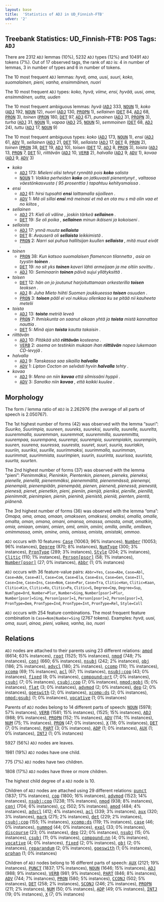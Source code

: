 ```yaml
---
layout: base
title:  'Statistics of ADJ in UD_Finnish-FTB'
udver: '2'
---
```


## Treebank Statistics: UD_Finnish-FTB: POS Tags: `ADJ`

There are 2312 `ADJ` lemmas (10%), 5232 `ADJ` types (12%) and 10491 `ADJ` tokens (7%).
Out of 17 observed tags, the rank of `ADJ` is: 4 in number of lemmas, 3 in number of types and 6 in number of tokens.

The 10 most frequent `ADJ` lemmas: <em>hyvä, oma, uusi, suuri, koko, suomalainen, pieni, vanha, ensimmäinen, nuori</em>

The 10 most frequent `ADJ` types:  <em>koko, hyvä, viime, ensi, hyvää, uusi, oma, ensimmäinen, uutta, uuden</em>

The 10 most frequent ambiguous lemmas: <em>hyvä</em> (<tt><a href="fi_ftb-pos-ADJ.html">ADJ</a></tt> 333, <tt><a href="fi_ftb-pos-NOUN.html">NOUN</a></tt> 1), <em>koko</em> (<tt><a href="fi_ftb-pos-ADJ.html">ADJ</a></tt> 192, <tt><a href="fi_ftb-pos-NOUN.html">NOUN</a></tt> 12), <em>nuori</em> (<tt><a href="fi_ftb-pos-ADJ.html">ADJ</a></tt> 130, <tt><a href="fi_ftb-pos-PROPN.html">PROPN</a></tt> 1), <em>sellainen</em> (<tt><a href="fi_ftb-pos-DET.html">DET</a></tt> 84, <tt><a href="fi_ftb-pos-ADJ.html">ADJ</a></tt> 68, <tt><a href="fi_ftb-pos-PRON.html">PRON</a></tt> 3), <em>toinen</em> (<tt><a href="fi_ftb-pos-PRON.html">PRON</a></tt> 180, <tt><a href="fi_ftb-pos-DET.html">DET</a></tt> 97, <tt><a href="fi_ftb-pos-ADJ.html">ADJ</a></tt> 67), <em>punainen</em> (<tt><a href="fi_ftb-pos-ADJ.html">ADJ</a></tt> 31, <tt><a href="fi_ftb-pos-PROPN.html">PROPN</a></tt> 3), <em>turha</em> (<tt><a href="fi_ftb-pos-ADJ.html">ADJ</a></tt> 31, <tt><a href="fi_ftb-pos-NOUN.html">NOUN</a></tt> 1), <em>vapaa</em> (<tt><a href="fi_ftb-pos-ADJ.html">ADJ</a></tt> 25, <tt><a href="fi_ftb-pos-NOUN.html">NOUN</a></tt> 5), <em>semmoinen</em> (<tt><a href="fi_ftb-pos-DET.html">DET</a></tt> 68, <tt><a href="fi_ftb-pos-ADJ.html">ADJ</a></tt> 24), <em>tuttu</em> (<tt><a href="fi_ftb-pos-ADJ.html">ADJ</a></tt> 17, <tt><a href="fi_ftb-pos-NOUN.html">NOUN</a></tt> 9)

The 10 most frequent ambiguous types:  <em>koko</em> (<tt><a href="fi_ftb-pos-ADJ.html">ADJ</a></tt> 173, <tt><a href="fi_ftb-pos-NOUN.html">NOUN</a></tt> 1), <em>ensi</em> (<tt><a href="fi_ftb-pos-ADJ.html">ADJ</a></tt> 61, <tt><a href="fi_ftb-pos-ADV.html">ADV</a></tt> 1), <em>sellainen</em> (<tt><a href="fi_ftb-pos-ADJ.html">ADJ</a></tt> 21, <tt><a href="fi_ftb-pos-DET.html">DET</a></tt> 19), <em>sellaista</em> (<tt><a href="fi_ftb-pos-ADJ.html">ADJ</a></tt> 17, <tt><a href="fi_ftb-pos-DET.html">DET</a></tt> 8, <tt><a href="fi_ftb-pos-PRON.html">PRON</a></tt> 2), <em>toinen</em> (<tt><a href="fi_ftb-pos-PRON.html">PRON</a></tt> 38, <tt><a href="fi_ftb-pos-DET.html">DET</a></tt> 19, <tt><a href="fi_ftb-pos-ADJ.html">ADJ</a></tt> 10), <em>toisen</em> (<tt><a href="fi_ftb-pos-DET.html">DET</a></tt> 12, <tt><a href="fi_ftb-pos-ADJ.html">ADJ</a></tt> 8, <tt><a href="fi_ftb-pos-PRON.html">PRON</a></tt> 3), <em>toista</em> (<tt><a href="fi_ftb-pos-ADJ.html">ADJ</a></tt> 13, <tt><a href="fi_ftb-pos-PRON.html">PRON</a></tt> 7, <tt><a href="fi_ftb-pos-DET.html">DET</a></tt> 5), <em>riittävän</em> (<tt><a href="fi_ftb-pos-ADJ.html">ADJ</a></tt> 10, <tt><a href="fi_ftb-pos-VERB.html">VERB</a></tt> 2), <em>halvalla</em> (<tt><a href="fi_ftb-pos-ADJ.html">ADJ</a></tt> 9, <tt><a href="fi_ftb-pos-ADV.html">ADV</a></tt> 1), <em>kovaa</em> (<tt><a href="fi_ftb-pos-ADJ.html">ADJ</a></tt> 9, <tt><a href="fi_ftb-pos-ADV.html">ADV</a></tt> 3)


* <em>koko</em>
  * <tt><a href="fi_ftb-pos-ADJ.html">ADJ</a></tt> 173: <em>Mieleni olisi tehnyt rynnätä pois <b>koko</b> salista</em>
  * <tt><a href="fi_ftb-pos-NOUN.html">NOUN</a></tt> 1: <em>Vaikka perheiden <b>koko</b> on jatkuvasti pienentynyt , valtaosa väestönkasvusta ( 95 prosenttia ) tapahtuu kehitysmaissa .</em>
* <em>ensi</em>
  * <tt><a href="fi_ftb-pos-ADJ.html">ADJ</a></tt> 61: <em>hirsi tupsahti <b>ensi</b> laittamalla sijoilleen .</em>
  * <tt><a href="fi_ftb-pos-ADV.html">ADV</a></tt> 1: <em>Mä oli sillai <b>ensi</b> mä meinasi et mä en ota mu s mä olin vaa et no kiitos ,</em>
* <em>sellainen</em>
  * <tt><a href="fi_ftb-pos-ADJ.html">ADJ</a></tt> 21: <em>Kieli oli väline , joskin tärkeä <b>sellainen</b> .</em>
  * <tt><a href="fi_ftb-pos-DET.html">DET</a></tt> 19: <em>Se oli poika , <b>sellainen</b> minun ikäiseni ja kokoiseni .</em>
* <em>sellaista</em>
  * <tt><a href="fi_ftb-pos-ADJ.html">ADJ</a></tt> 17: <em>ynnä muuta <b>sellaista</b></em>
  * <tt><a href="fi_ftb-pos-DET.html">DET</a></tt> 8: <em>Avauserä oli <b>sellaista</b> leikkimistä .</em>
  * <tt><a href="fi_ftb-pos-PRON.html">PRON</a></tt> 2: <em>Narri sai puhua hallitsijan kuullen <b>sellaista</b> , mitä muut eivät .</em>
* <em>toinen</em>
  * <tt><a href="fi_ftb-pos-PRON.html">PRON</a></tt> 38: <em>Kun katsoo suomalaisen flamencon tilannetta , asia on tyystin <b>toinen</b> .</em>
  * <tt><a href="fi_ftb-pos-DET.html">DET</a></tt> 19: <em>no sit yks <b>toinen</b> kaveri lähti armeijaan ja me oltiin sovittu .</em>
  * <tt><a href="fi_ftb-pos-ADJ.html">ADJ</a></tt> 10: <em>Seminaarin <b>toinen</b> päivä sujui yllätyksittä .</em>
* <em>toisen</em>
  * <tt><a href="fi_ftb-pos-DET.html">DET</a></tt> 12: <em>hän on jo joutunut harjoituttamaan orkesterilla <b>toisen</b> teoksen .</em>
  * <tt><a href="fi_ftb-pos-ADJ.html">ADJ</a></tt> 8: <em>Juha Mieto hiihti Suomen joukkueessa <b>toisen</b> osuuden .</em>
  * <tt><a href="fi_ftb-pos-PRON.html">PRON</a></tt> 3: <em><b>toisen</b> pääl ei voi nukkuu ollenkaa ku se pitää nii kauheeta metelii</em>
* <em>toista</em>
  * <tt><a href="fi_ftb-pos-ADJ.html">ADJ</a></tt> 13: <em><b>toista</b> metriä leveä</em>
  * <tt><a href="fi_ftb-pos-PRON.html">PRON</a></tt> 7: <em>Ihmiskunta on saanut aikaan yhtä ja <b>toista</b> mistä kannattaa nauttia .</em>
  * <tt><a href="fi_ftb-pos-DET.html">DET</a></tt> 5: <em>Minä ajan <b>toista</b> kautta takaisin .</em>
* <em>riittävän</em>
  * <tt><a href="fi_ftb-pos-ADJ.html">ADJ</a></tt> 10: <em>Pitäkää sitä <b>riittävän</b> kosteana .</em>
  * <tt><a href="fi_ftb-pos-VERB.html">VERB</a></tt> 2: <em>asema on testinkin mukaan ihan <b>riittävän</b> nopea lukemaan CD-levyjä .</em>
* <em>halvalla</em>
  * <tt><a href="fi_ftb-pos-ADJ.html">ADJ</a></tt> 9: <em>Tanskassa saa sikailla <b>halvalla</b></em>
  * <tt><a href="fi_ftb-pos-ADV.html">ADV</a></tt> 1: <em>Lipton Cocton on selvästi hyvin <b>halvalla</b> tehty .</em>
* <em>kovaa</em>
  * <tt><a href="fi_ftb-pos-ADJ.html">ADJ</a></tt> 9: <em>Meno on niin <b>kovaa</b> että silmissäni hyppii .</em>
  * <tt><a href="fi_ftb-pos-ADV.html">ADV</a></tt> 3: <em>Sanotko niin <b>kovaa</b> , että kaikki kuulee .</em>

## Morphology

The form / lemma ratio of `ADJ` is 2.262976 (the average of all parts of speech is 2.050767).

The 1st highest number of forms (42) was observed with the lemma “suuri”: <em>Suuriko, Suurimpia, suureen, suureks, suureksi, suurella, suurelle, suurelta, suuremmalla, suuremman, suuremmat, suuremmilla, suuremmitta, suurempaa, suurempana, suurempi, suurempia, suurempiakin, suurempiin, suuren, suurena, suuressa, suuresta, suuret, suuri, suuria, suuriakin, suuriin, suuriksi, suurille, suurimmaksi, suurimmalla, suurimman, suurimmat, suurimmista, suurimpien, suurin, suurinta, suurissa, suurista, suurta, suurten</em>.

The 2nd highest number of forms (37) was observed with the lemma “pieni”: <em>Pienimmäksi, Pieninkin, Pientenkin, pieneen, pieneks, pieneksi, pienelle, pienellä, pienemmäksi, pienemmältä, pienemmässä, pienempi, pienempiä, pienempiään, pienempää, pienen, pienenä, pienessä, pienestä, pienesä, pienet, pienetkin, pieni, pieniin, pienijä, pieniksi, pienille, pienillä, pienimmät, pienimpien, pienin, pieninä, pienistä, pieniä, pienten, pientä, piänenä</em>.

The 3rd highest number of forms (36) was observed with the lemma “oma”: <em>Omapa, oma, omaa, omaan, omakseen, omaksesi, omaksi, omalla, omalle, omalta, oman, omana, omani, omansa, omassa, omasta, omat, omatkin, omia, omiaan, omiani, omien, omii, omiin, omiini, omilla, omille, omilleen, omimmassa, omin, omine, omis, omissa, omista, omistaki, ommoo</em>.

`ADJ` occurs with 10 features: <tt><a href="fi_ftb-feat-Case.html">Case</a></tt> (10063; 96% instances), <tt><a href="fi_ftb-feat-Number.html">Number</a></tt> (10053; 96% instances), <tt><a href="fi_ftb-feat-Degree.html">Degree</a></tt> (870; 8% instances), <tt><a href="fi_ftb-feat-NumType.html">NumType</a></tt> (300; 3% instances), <tt><a href="fi_ftb-feat-PronType.html">PronType</a></tt> (289; 3% instances), <tt><a href="fi_ftb-feat-Style.html">Style</a></tt> (204; 2% instances), <tt><a href="fi_ftb-feat-Clitic.html">Clitic</a></tt> (110; 1% instances), <tt><a href="fi_ftb-feat-Person-psor.html">Person[psor]</a></tt> (58; 1% instances), <tt><a href="fi_ftb-feat-Number-psor.html">Number[psor]</a></tt> (27; 0% instances), <tt><a href="fi_ftb-feat-Abbr.html">Abbr</a></tt> (1; 0% instances)

`ADJ` occurs with 36 feature-value pairs: `Abbr=Yes`, `Case=Abe`, `Case=Abl`, `Case=Ade`, `Case=All`, `Case=Com`, `Case=Ela`, `Case=Ess`, `Case=Gen`, `Case=Ill`, `Case=Ine`, `Case=Ins`, `Case=Nom`, `Case=Par`, `Case=Tra`, `Clitic=Han`, `Clitic=Kaan`, `Clitic=Kin`, `Clitic=Ko`, `Clitic=Pa`, `Clitic=S`, `Degree=Cmp`, `Degree=Sup`, `NumType=Ord`, `Number=Plur`, `Number=Sing`, `Number[psor]=Plur`, `Number[psor]=Sing`, `Person[psor]=1`, `Person[psor]=2`, `Person[psor]=3`, `PronType=Dem`, `PronType=Ind`, `PronType=Int`, `PronType=Rel`, `Style=Coll`

`ADJ` occurs with 254 feature combinations.
The most frequent feature combination is `Case=Nom|Number=Sing` (2767 tokens).
Examples: <em>hyvä, uusi, oma, suuri, ainoa, pieni, vaikea, vanha, iso, nuori</em>


## Relations

`ADJ` nodes are attached to their parents using 23 different relations: <tt><a href="fi_ftb-dep-amod.html">amod</a></tt> (6614; 63% instances), <tt><a href="fi_ftb-dep-root.html">root</a></tt> (1525; 15% instances), <tt><a href="fi_ftb-dep-nmod.html">nmod</a></tt> (748; 7% instances), <tt><a href="fi_ftb-dep-conj.html">conj</a></tt> (660; 6% instances), <tt><a href="fi_ftb-dep-nsubj.html">nsubj</a></tt> (242; 2% instances), <tt><a href="fi_ftb-dep-obj.html">obj</a></tt> (186; 2% instances), <tt><a href="fi_ftb-dep-advcl.html">advcl</a></tt> (180; 2% instances), <tt><a href="fi_ftb-dep-ccomp.html">ccomp</a></tt> (110; 1% instances), <tt><a href="fi_ftb-dep-xcomp.html">xcomp</a></tt> (69; 1% instances), <tt><a href="fi_ftb-dep-acl.html">acl</a></tt> (67; 1% instances), <tt><a href="fi_ftb-dep-nsubj-cop.html">nsubj:cop</a></tt> (43; 0% instances), <tt><a href="fi_ftb-dep-fixed.html">fixed</a></tt> (8; 0% instances), <tt><a href="fi_ftb-dep-compound-prt.html">compound:prt</a></tt> (7; 0% instances), <tt><a href="fi_ftb-dep-csubj.html">csubj</a></tt> (7; 0% instances), <tt><a href="fi_ftb-dep-csubj-cop.html">csubj:cop</a></tt> (7; 0% instances), <tt><a href="fi_ftb-dep-nmod-gobj.html">nmod:gobj</a></tt> (5; 0% instances), <tt><a href="fi_ftb-dep-flat.html">flat</a></tt> (3; 0% instances), <tt><a href="fi_ftb-dep-advmod.html">advmod</a></tt> (2; 0% instances), <tt><a href="fi_ftb-dep-dep.html">dep</a></tt> (2; 0% instances), <tt><a href="fi_ftb-dep-goeswith.html">goeswith</a></tt> (2; 0% instances), <tt><a href="fi_ftb-dep-xcomp-ds.html">xcomp:ds</a></tt> (2; 0% instances), <tt><a href="fi_ftb-dep-nmod-gsubj.html">nmod:gsubj</a></tt> (1; 0% instances), <tt><a href="fi_ftb-dep-vocative.html">vocative</a></tt> (1; 0% instances)

Parents of `ADJ` nodes belong to 14 different parts of speech: <tt><a href="fi_ftb-pos-NOUN.html">NOUN</a></tt> (5978; 57% instances), <tt><a href="fi_ftb-pos-VERB.html">VERB</a></tt> (1581; 15% instances),  (1525; 15% instances), <tt><a href="fi_ftb-pos-ADJ.html">ADJ</a></tt> (988; 9% instances), <tt><a href="fi_ftb-pos-PROPN.html">PROPN</a></tt> (152; 1% instances), <tt><a href="fi_ftb-pos-ADV.html">ADV</a></tt> (114; 1% instances), <tt><a href="fi_ftb-pos-NUM.html">NUM</a></tt> (75; 1% instances), <tt><a href="fi_ftb-pos-PRON.html">PRON</a></tt> (47; 0% instances), <tt><a href="fi_ftb-pos-X.html">X</a></tt> (18; 0% instances), <tt><a href="fi_ftb-pos-DET.html">DET</a></tt> (7; 0% instances), <tt><a href="fi_ftb-pos-PART.html">PART</a></tt> (3; 0% instances), <tt><a href="fi_ftb-pos-ADP.html">ADP</a></tt> (1; 0% instances), <tt><a href="fi_ftb-pos-AUX.html">AUX</a></tt> (1; 0% instances), <tt><a href="fi_ftb-pos-INTJ.html">INTJ</a></tt> (1; 0% instances)

5927 (56%) `ADJ` nodes are leaves.

1981 (19%) `ADJ` nodes have one child.

775 (7%) `ADJ` nodes have two children.

1808 (17%) `ADJ` nodes have three or more children.

The highest child degree of a `ADJ` node is 10.

Children of `ADJ` nodes are attached using 29 different relations: <tt><a href="fi_ftb-dep-punct.html">punct</a></tt> (1837; 17% instances), <tt><a href="fi_ftb-dep-cop.html">cop</a></tt> (1800; 16% instances), <tt><a href="fi_ftb-dep-advmod.html">advmod</a></tt> (1523; 14% instances), <tt><a href="fi_ftb-dep-nsubj-cop.html">nsubj:cop</a></tt> (1238; 11% instances), <tt><a href="fi_ftb-dep-nmod.html">nmod</a></tt> (938; 8% instances), <tt><a href="fi_ftb-dep-conj.html">conj</a></tt> (704; 6% instances), <tt><a href="fi_ftb-dep-cc.html">cc</a></tt> (502; 5% instances), <tt><a href="fi_ftb-dep-amod.html">amod</a></tt> (484; 4% instances), <tt><a href="fi_ftb-dep-advcl.html">advcl</a></tt> (412; 4% instances), <tt><a href="fi_ftb-dep-acl.html">acl</a></tt> (339; 3% instances), <tt><a href="fi_ftb-dep-aux.html">aux</a></tt> (320; 3% instances), <tt><a href="fi_ftb-dep-mark.html">mark</a></tt> (275; 2% instances), <tt><a href="fi_ftb-dep-det.html">det</a></tt> (229; 2% instances), <tt><a href="fi_ftb-dep-csubj-cop.html">csubj:cop</a></tt> (155; 1% instances), <tt><a href="fi_ftb-dep-xcomp-ds.html">xcomp:ds</a></tt> (119; 1% instances), <tt><a href="fi_ftb-dep-case.html">case</a></tt> (46; 0% instances), <tt><a href="fi_ftb-dep-nummod.html">nummod</a></tt> (44; 0% instances), <tt><a href="fi_ftb-dep-expl.html">expl</a></tt> (33; 0% instances), <tt><a href="fi_ftb-dep-discourse.html">discourse</a></tt> (23; 0% instances), <tt><a href="fi_ftb-dep-dep.html">dep</a></tt> (22; 0% instances), <tt><a href="fi_ftb-dep-nsubj.html">nsubj</a></tt> (15; 0% instances), <tt><a href="fi_ftb-dep-csubj.html">csubj</a></tt> (11; 0% instances), <tt><a href="fi_ftb-dep-compound-nn.html">compound:nn</a></tt> (4; 0% instances), <tt><a href="fi_ftb-dep-vocative.html">vocative</a></tt> (4; 0% instances), <tt><a href="fi_ftb-dep-fixed.html">fixed</a></tt> (2; 0% instances), <tt><a href="fi_ftb-dep-obj.html">obj</a></tt> (2; 0% instances), <tt><a href="fi_ftb-dep-reparandum.html">reparandum</a></tt> (2; 0% instances), <tt><a href="fi_ftb-dep-goeswith.html">goeswith</a></tt> (1; 0% instances), <tt><a href="fi_ftb-dep-orphan.html">orphan</a></tt> (1; 0% instances)

Children of `ADJ` nodes belong to 16 different parts of speech: <tt><a href="fi_ftb-pos-AUX.html">AUX</a></tt> (2121; 19% instances), <tt><a href="fi_ftb-pos-PUNCT.html">PUNCT</a></tt> (1837; 17% instances), <tt><a href="fi_ftb-pos-NOUN.html">NOUN</a></tt> (1646; 15% instances), <tt><a href="fi_ftb-pos-ADJ.html">ADJ</a></tt> (988; 9% instances), <tt><a href="fi_ftb-pos-VERB.html">VERB</a></tt> (981; 9% instances), <tt><a href="fi_ftb-pos-PART.html">PART</a></tt> (846; 8% instances), <tt><a href="fi_ftb-pos-ADV.html">ADV</a></tt> (744; 7% instances), <tt><a href="fi_ftb-pos-PRON.html">PRON</a></tt> (580; 5% instances), <tt><a href="fi_ftb-pos-CCONJ.html">CCONJ</a></tt> (502; 5% instances), <tt><a href="fi_ftb-pos-DET.html">DET</a></tt> (258; 2% instances), <tt><a href="fi_ftb-pos-SCONJ.html">SCONJ</a></tt> (246; 2% instances), <tt><a href="fi_ftb-pos-PROPN.html">PROPN</a></tt> (211; 2% instances), <tt><a href="fi_ftb-pos-NUM.html">NUM</a></tt> (50; 0% instances), <tt><a href="fi_ftb-pos-ADP.html">ADP</a></tt> (49; 0% instances), <tt><a href="fi_ftb-pos-INTJ.html">INTJ</a></tt> (19; 0% instances), <tt><a href="fi_ftb-pos-X.html">X</a></tt> (7; 0% instances)


